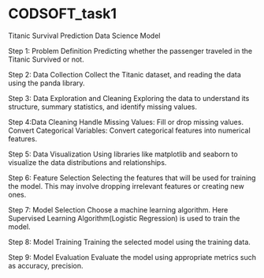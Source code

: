 # CODSOFT_task1

Titanic Survival Prediction Data Science Model

Step 1: Problem Definition
Predicting whether the passenger traveled in the Titanic Survived or not.

Step 2: Data Collection
Collect the Titanic dataset, and reading the data using the panda library.

Step 3: Data Exploration and Cleaning
Exploring the data to understand its structure, summary statistics, and identify missing values.

Step 4:Data Cleaning
Handle Missing Values: Fill or drop missing values.
Convert Categorical Variables: Convert categorical features into numerical features.

Step 5: Data Visualization
Using libraries like matplotlib and seaborn to visualize the data distributions and relationships.

Step 6: Feature Selection
Selecting the features that will be used for training the model. This may involve dropping irrelevant features or creating new ones.

Step 7: Model Selection
Choose a machine learning algorithm. Here Supervised Learning Algorithm(Logistic Regression) is used to train the model.

Step 8: Model Training
Training the selected model using the training data.

Step 9: Model Evaluation
Evaluate the model using appropriate metrics such as accuracy, precision.
